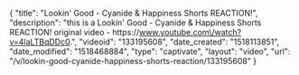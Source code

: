 {
    "title": "Lookin' Good - Cyanide & Happiness Shorts REACTION!",
    "description": "this is a Lookin' Good - Cyanide & Happiness Shorts REACTION! original video - https:\/\/www.youtube.com\/watch?v=4laLTBqDDc0.",
    "videoid": "133195608",
    "date_created": "1518113851",
    "date_modified": "1518468884",
    "type": "captivate",
    "layout": "video",
    "url": "\/v\/lookin-good-cyanide-happiness-shorts-reaction\/133195608"
}